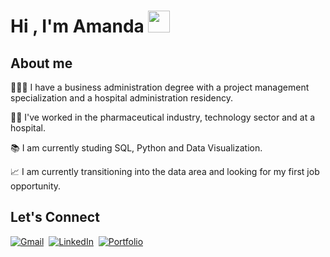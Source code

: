 <h1 align="left">Hi , I'm Amanda <img src="https://media.giphy.com/media/hvRJCLFzcasrR4ia7z/giphy.gif" width="35"></h1>

## About me

👩🏻‍🎓 I have a business administration degree with a project management specialization and a hospital administration residency.

👩‍💻 I've worked in the pharmaceutical industry, technology sector and at a hospital.

📚 I am currently studing SQL, Python and Data Visualization.

📈 I am currently transitioning into the data area and looking for my first job opportunity.

## Let's Connect

<a href="mailto:amandabarbosajf@gmail.com"><img src="https://img.shields.io/badge/gmail-%23D14836.svg?&style=for-the-badge&logo=gmail&logoColor=white" alt="Gmail"/></a>&nbsp;
<a href="https://www.linkedin.com/in/amanda-do-nascimento-barbosa/"><img src="https://img.shields.io/badge/linkedin-%230077B5.svg?&style=for-the-badge&logo=linkedin&logoColor=white" alt="LinkedIn" /></a>&nbsp;
[![Portfolio](https://img.shields.io/badge/Portfolio-315E6F?style=for-the-badge)](https://amanda-nascimentobarbosa.github.io/portfolio/)
